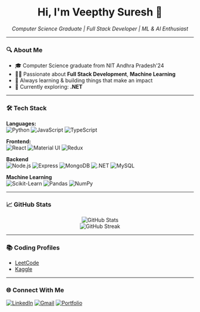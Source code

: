 <h1 align="center">Hi, I'm Veepthy Suresh 👋</h1>

<p align="center">
  <em>Computer Science Graduate | Full Stack Developer | ML & AI Enthusiast</em>
</p>

---

### 🔍 About Me

- 🎓 Computer Science graduate from NIT Andhra Pradesh'24
- 👨‍💻 Passionate about **Full Stack Development**, **Machine Learning**
- 🚀 Always learning & building things that make an impact
- 🌱 Currently exploring: **.NET**

---

### 🛠️ Tech Stack

**Languages:**  
![Python](https://img.shields.io/badge/-Python-3776AB?style=flat&logo=python&logoColor=white)
![JavaScript](https://img.shields.io/badge/-JavaScript-F7DF1E?style=flat&logo=javascript&logoColor=black)
![TypeScript](https://img.shields.io/badge/-TypeScript-007ACC?style=flat&logo=typescript&logoColor=white)

**Frontend:**  
![React](https://img.shields.io/badge/-React-61DAFB?style=flat&logo=react&logoColor=black)
![Material UI](https://img.shields.io/badge/-MaterialUI-007FFF?style=flat&logo=mui&logoColor=white)
![Redux](https://img.shields.io/badge/-Redux-764ABC?style=flat&logo=redux&logoColor=white)

**Backend**  
![Node.js](https://img.shields.io/badge/-Node.js-339933?style=flat&logo=node.js&logoColor=white)
![Express](https://img.shields.io/badge/-Express.js-000000?style=flat&logo=express&logoColor=white)
![MongoDB](https://img.shields.io/badge/-MongoDB-47A248?style=flat&logo=mongodb&logoColor=white)
![.NET](https://img.shields.io/badge/-.NET-512BD4?style=flat&logo=dotnet&logoColor=white)
![MySQL](https://img.shields.io/badge/-MySQL-4479A1?style=flat&logo=mysql&logoColor=white)

**Machine Learning**  
![Scikit-Learn](https://img.shields.io/badge/-Scikit--Learn-F7931E?style=flat&logo=scikit-learn&logoColor=white)
![Pandas](https://img.shields.io/badge/-Pandas-150458?style=flat&logo=pandas&logoColor=white)
![NumPy](https://img.shields.io/badge/-NumPy-013243?style=flat&logo=numpy&logoColor=white)


---

### 📈 GitHub Stats

<p align="center"> <img src="https://github-readme-stats.vercel.app/api?username=VEEPTHY-SURESH&show_icons=true&theme=radical" alt="GitHub Stats" /> <br /> <img src="https://github-readme-streak-stats.herokuapp.com/?user=VEEPTHY-SURESH&theme=radical" alt="GitHub Streak" /> </p>

---

### 📚 Coding Profiles

- [LeetCode](https://leetcode.com/u/veepthy_/)
- [Kaggle](https://www.kaggle.com/acevspgaming)

---

### 🌐 Connect With Me

[![LinkedIn](https://img.shields.io/badge/-LinkedIn-0077B5?style=flat&logo=linkedin&logoColor=white)](https://www.linkedin.com/in/veepthy-suresh-453126202/)
[![Gmail](https://img.shields.io/badge/-Email-D14836?style=flat&logo=gmail&logoColor=white)](mailto:veepthysuresh@gmail.com)
[![Portfolio](https://img.shields.io/badge/-Portfolio-black?style=flat&logo=github&logoColor=white)](https://github.com/VEEPTHY-SURESH/veepthyporfolio)

